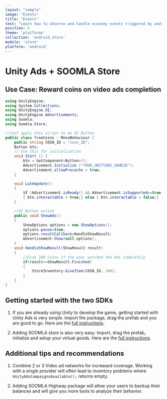 ```yaml
---
layout: "sample"
image: "Events"
title: "Events"
text: "Learn how to observe and handle economy events triggered by android-store to customize your game-specific behavior."
position: 5
theme: 'platforms'
collection: 'android_store'
module: 'store'
platform: 'android'
---
```


# Unity Ads + SOOMLA Store

## Use Case: Reward coins on video ads completion

``` cs
using UnityEngine;
using System.Collections;
using UnityEngine.UI;
using UnityEngine.Advertisements;
using Soomla;
using Soomla.Store;

//Just apply this script to an UI Button
public class freeCoins : MonoBehaviour {
	public string COIN_ID = "coin_ID";
    Button btn;
	// Use this for initialization
	void Start () {
        btn = GetComponent<Button>();
		Advertisement.Initialize ("YOUR_UNITYADS_GAMEID");
        Advertisement.allowPrecache = true;
	}

    void LateUpdate()
    {
        if (Advertisement.isReady() && Advertisement.isSupported==true)
        { btn.interactable = true;} else { btn.interactable = false;}
    }

	//UI Button action
	public void ShowAds()
	{
		ShowOptions options = new ShowOptions();
		options.pause=true;
		options.resultCallback=HandleShowResult;
		Advertisement.Show(null,options);
	}
	void HandleShowResult(ShowResult result)
	{
		//Give 200 Coins if the user watched the Ads Completely
		if(result==ShowResult.Finished)
		{
			StoreInventory.GiveItem(COIN_ID, 200);
		}
	}
}
```

## Getting started with the two SDKs

1. If you are already using Unity to develop the game, getting started with Unity Ads is very simple. Import the package, drag the prefab and you are good to go. Here are the <a href="https://unityads.unity3d.com/help/Documentation for Publishers/Integration-Guide-for-Unity" target="_blank">full instructions</a>.

2. Adding SOOMLA store is also very easy: Import, drag the prefab, initialize and setup your virtual goods. Here are the <a href="http://know.soom.la/unity/store/store_gettingstarted/" target="_blank">full instructions</a>.

## Additional tips and recommendations

1. Combine 2 or 3 Video ad networks for increased coverage. Working with a single provider will often lead to inventory problems where `UnityAdsCampaignsAvailable();` returns empty.

2. Adding SOOMLA Highway package will allow your users to backup their balances and will give you more tools to analyze their behavior.
